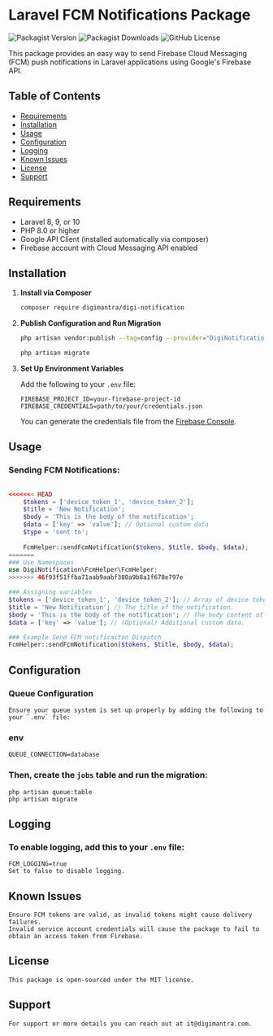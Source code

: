 # Laravel FCM Notifications Package

![Packagist Version](https://img.shields.io/packagist/v/digimantra/digi-notification)
![Packagist Downloads](https://img.shields.io/packagist/dt/digimantra/digi-notification)
![GitHub License](https://img.shields.io/github/license/digimantra/digi-notification?style=flat-square)

This package provides an easy way to send Firebase Cloud Messaging (FCM) push notifications in Laravel applications using Google's Firebase API.

## Table of Contents

- [Requirements](#requirements)
- [Installation](#installation)
- [Usage](#usage)
- [Configuration](#configuration)
- [Logging](#logging)
- [Known Issues](#known-issues)
- [License](#license)
- [Support](#support)

## Requirements

- Laravel 8, 9, or 10
- PHP 8.0 or higher
- Google API Client (installed automatically via composer)
- Firebase account with Cloud Messaging API enabled

## Installation

1. **Install via Composer**

    ```bash
    composer require digimantra/digi-notification
    ```

2. **Publish Configuration and Run Migration**

    ```bash
    php artisan vendor:publish --tag=config --provider="DigiNotification\FcmHelper\FcmServiceProvider"
    ```

    ```bash
    php artisan migrate
    ```

3. **Set Up Environment Variables**

    Add the following to your `.env` file:

    ```env
    FIREBASE_PROJECT_ID=your-firebase-project-id
    FIREBASE_CREDENTIALS=path/to/your/credentials.json
    ```

    You can generate the credentials file from the [Firebase Console](https://console.firebase.google.com/).

## Usage

### Sending FCM Notifications:

```php

<<<<<<< HEAD
    $tokens = ['device_token_1', 'device_token_2'];
    $title = 'New Notification';
    $body = 'This is the body of the notification';
    $data = ['key' => 'value']; // Optional custom data
    $type = 'sent to';
    
    FcmHelper::sendFcmNotification($tokens, $title, $body, $data);
=======
### Use Namespaces
use DigiNotification\FcmHelper\FcmHelper; 
>>>>>>> 46f93f51ffba71aab9aabf380a9b8a1f678e797e

### Assigning variables 
$tokens = ['device_token_1', 'device_token_2']; // Array of device tokens to which the notification will be sent.
$title = 'New Notification'; // The title of the notification.
$body = 'This is the body of the notification'; // The body content of the notification.
$data = ['key' => 'value']; // (Optional) Additional custom data.

### Example Send FCM notificaiton Dispatch
FcmHelper::sendFcmNotification($tokens, $title, $body, $data);  

```

## Configuration

### Queue Configuration

    Ensure your queue system is set up properly by adding the following to your `.env` file:

### env
    QUEUE_CONNECTION=database

### Then, create the `jobs` table and run the migration:
    php artisan queue:table
    php artisan migrate


## Logging

### To enable logging, add this to your `.env` file:
    FCM_LOGGING=true
    Set to false to disable logging.


## Known Issues
    Ensure FCM tokens are valid, as invalid tokens might cause delivery failures.
    Invalid service account credentials will cause the package to fail to obtain an access token from Firebase.


## License
    This package is open-sourced under the MIT license.


## Support
    For support or more details you can reach out at it@digimantra.com.